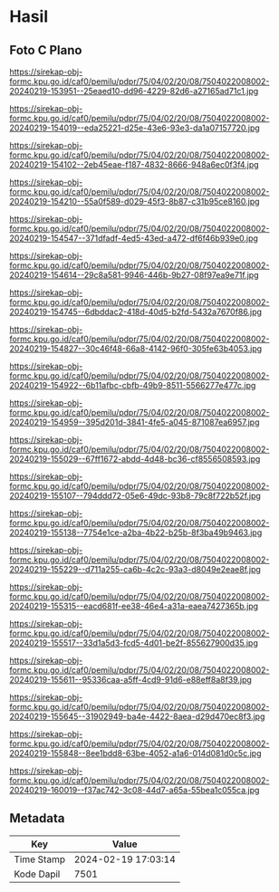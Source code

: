 # Hasil

## Foto C Plano

https://sirekap-obj-formc.kpu.go.id/caf0/pemilu/pdpr/75/04/02/20/08/7504022008002-20240219-153951--25eaed10-dd96-4229-82d6-a27165ad71c1.jpg

https://sirekap-obj-formc.kpu.go.id/caf0/pemilu/pdpr/75/04/02/20/08/7504022008002-20240219-154019--eda25221-d25e-43e6-93e3-da1a07157720.jpg

https://sirekap-obj-formc.kpu.go.id/caf0/pemilu/pdpr/75/04/02/20/08/7504022008002-20240219-154102--2eb45eae-f187-4832-8666-948a6ec0f3f4.jpg

https://sirekap-obj-formc.kpu.go.id/caf0/pemilu/pdpr/75/04/02/20/08/7504022008002-20240219-154210--55a0f589-d029-45f3-8b87-c31b95ce8160.jpg

https://sirekap-obj-formc.kpu.go.id/caf0/pemilu/pdpr/75/04/02/20/08/7504022008002-20240219-154547--371dfadf-4ed5-43ed-a472-df6f46b939e0.jpg

https://sirekap-obj-formc.kpu.go.id/caf0/pemilu/pdpr/75/04/02/20/08/7504022008002-20240219-154614--29c8a581-9946-446b-9b27-08f97ea9e71f.jpg

https://sirekap-obj-formc.kpu.go.id/caf0/pemilu/pdpr/75/04/02/20/08/7504022008002-20240219-154745--6dbddac2-418d-40d5-b2fd-5432a7670f86.jpg

https://sirekap-obj-formc.kpu.go.id/caf0/pemilu/pdpr/75/04/02/20/08/7504022008002-20240219-154827--30c46f48-66a8-4142-96f0-305fe63b4053.jpg

https://sirekap-obj-formc.kpu.go.id/caf0/pemilu/pdpr/75/04/02/20/08/7504022008002-20240219-154922--6b11afbc-cbfb-49b9-8511-5566277e477c.jpg

https://sirekap-obj-formc.kpu.go.id/caf0/pemilu/pdpr/75/04/02/20/08/7504022008002-20240219-154959--395d201d-3841-4fe5-a045-871087ea6957.jpg

https://sirekap-obj-formc.kpu.go.id/caf0/pemilu/pdpr/75/04/02/20/08/7504022008002-20240219-155029--67ff1672-abdd-4d48-bc36-cf8556508593.jpg

https://sirekap-obj-formc.kpu.go.id/caf0/pemilu/pdpr/75/04/02/20/08/7504022008002-20240219-155107--794ddd72-05e6-49dc-93b8-79c8f722b52f.jpg

https://sirekap-obj-formc.kpu.go.id/caf0/pemilu/pdpr/75/04/02/20/08/7504022008002-20240219-155138--7754e1ce-a2ba-4b22-b25b-8f3ba49b9463.jpg

https://sirekap-obj-formc.kpu.go.id/caf0/pemilu/pdpr/75/04/02/20/08/7504022008002-20240219-155229--d711a255-ca6b-4c2c-93a3-d8049e2eae8f.jpg

https://sirekap-obj-formc.kpu.go.id/caf0/pemilu/pdpr/75/04/02/20/08/7504022008002-20240219-155315--eacd681f-ee38-46e4-a31a-eaea7427365b.jpg

https://sirekap-obj-formc.kpu.go.id/caf0/pemilu/pdpr/75/04/02/20/08/7504022008002-20240219-155517--33d1a5d3-fcd5-4d01-be2f-855627900d35.jpg

https://sirekap-obj-formc.kpu.go.id/caf0/pemilu/pdpr/75/04/02/20/08/7504022008002-20240219-155611--95336caa-a5ff-4cd9-91d6-e88eff8a8f39.jpg

https://sirekap-obj-formc.kpu.go.id/caf0/pemilu/pdpr/75/04/02/20/08/7504022008002-20240219-155645--31902949-ba4e-4422-8aea-d29d470ec8f3.jpg

https://sirekap-obj-formc.kpu.go.id/caf0/pemilu/pdpr/75/04/02/20/08/7504022008002-20240219-155848--8ee1bdd8-63be-4052-a1a6-014d081d0c5c.jpg

https://sirekap-obj-formc.kpu.go.id/caf0/pemilu/pdpr/75/04/02/20/08/7504022008002-20240219-160019--f37ac742-3c08-44d7-a65a-55bea1c055ca.jpg


## Metadata

| Key        | Value               |
| ---------- | ------------------- |
| Time Stamp | 2024-02-19 17:03:14 |
| Kode Dapil | 7501                |




